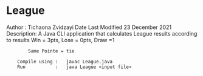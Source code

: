 # League
 Author : Tichaona Zvidzayi
        Date Last Modified  23 December 2021
        Description: A Java CLI application that calculates League results according to results
            Win = 3pts, Lose = 0pts, Draw =1
            
            Same Pointe = tie

        Compile using :   javac League.java
        Run           :   java League <input file>
